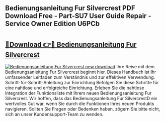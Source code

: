 ## Bedienungsanleitung Fur Silvercrest PDF Download Free - Part-SU7 User Guide Repair - Service Owner Edition U6PCb

# <h2><a href="http://df5fzi3.blite.top/?on=Bedienungsanleitung+Fur+Silvercrest">🔗Download 👉🔴 Bedienungsanleitung Fur Silvercrest</a></h2>

[![Bedienungsanleitung Fur Silvercrest new download](https://i.imgur.com/lujVjoI.png)](http://df5fzi3.blite.top/?on=Bedienungsanleitung+Fur+Silvercrest)
Ihre Reise mit dem Bedienungsanleitung Fur Silvercrest beginnt hier. Dieses Handbuch ist Ihr umfassender Leitfaden zum Verständnis und zur effektiven Verwendung. Schritt-für-Schritt-Anleitung zur Einrichtung Befolgen Sie diese Schritte für eine nahtlose und erfolgreiche Einrichtung. Erleben Sie die nahtlose Integration der Funktionsliste mit Ihrem neuen Bedienungsanleitung Fur Silvercrest. Wir hoffen, dass das Bedienungsanleitung Fur SilvercrestD ein wertvolles Gut war, wenn Sie durch die Funktionen Ihres neuen Produkts navigieren. Sollten Sie Fragen oder Bedenken haben, zögern Sie bitte nicht, sich an unser Kundensupport-Team zu wenden.
